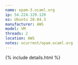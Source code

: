 ```yaml
---
name: opam-3.ocaml.org
ip: 54.224.129.120
os: Ubuntu 20.04.3
manufacturer: AWS
model: VM
threads: 2
location: AWS
notes: ocurrent/opam.ocaml.org
---
```

{% include details.html %} 

